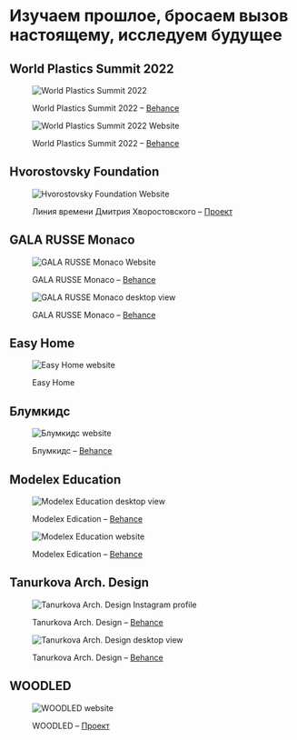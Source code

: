 # Изучаем прошлое, бросаем вызов настоящему, исследуем будущее

## World Plastics Summit 2022

<figure><img src="https://3331492131-files.gitbook.io/~/files/v0/b/gitbook-x-prod.appspot.com/o/spaces%2FlfEAS6KEwWUtC2g1kCof%2Fuploads%2FJYgfBUM1MMv8RldpuyC1%2Fwps-main-desktop.jpg?alt=media&token=6b9bc7a4-1002-4729-af54-b14fa577b661" alt="World Plastics Summit 2022"><figcaption><p>World Plastics Summit 2022 – <a href="https://www.behance.net/gallery/156308617/World-Plastics-Summit-Brand-Identity-Website">Behance</a></p></figcaption></figure>

<VimeoEmbed id="689285539" />

<VimeoEmbed id="688340278" />

<figure><img src="https://3331492131-files.gitbook.io/~/files/v0/b/gitbook-x-prod.appspot.com/o/spaces%2FlfEAS6KEwWUtC2g1kCof%2Fuploads%2F9O1bVMztPJn3LvLBknuR%2Fwps-web-cmrsd.jpg?alt=media&token=2e4a2204-897c-495b-9d7a-ab6c59c4d2aa" alt="World Plastics Summit 2022 Website"><figcaption><p>World Plastics Summit 2022 – <a href="https://www.behance.net/gallery/156308617/World-Plastics-Summit-Brand-Identity-Website">Behance</a></p></figcaption></figure>

<VimeoEmbed id="768432121" />

## Hvorostovsky Foundation

<VimeoEmbed id="1014297834" />

<figure><img src="https://3331492131-files.gitbook.io/~/files/v0/b/gitbook-x-prod.appspot.com/o/spaces%2FlfEAS6KEwWUtC2g1kCof%2Fuploads%2Fe85aEdwpAe0mf3u6VS38%2Fhvorostovsky_main_desktop-cmrsd.jpg?alt=media&token=23fd36e7-e5ac-4e93-b667-a7fbd4d035a4" alt="Hvorostovsky Foundation Website"><figcaption><p>Линия времени Дмитрия Хворостовского – <a href="https://journal.kto1.io/contents/cases/kak-my-prevratili-nasledie-khvorostovskogo-v-instrument-dlya-pomoshi-detyam">Проект</a></p></figcaption></figure>

## GALA RUSSE Monaco

<figure><img src="https://3331492131-files.gitbook.io/~/files/v0/b/gitbook-x-prod.appspot.com/o/spaces%2FlfEAS6KEwWUtC2g1kCof%2Fuploads%2FIqpnXT1FWXCgJ8RpBmCn%2Fgalarusse-web-cmrsd.jpg?alt=media&token=0c8813ec-f7a9-4b5c-b1e6-ea197d1fb726" alt="GALA RUSSE Monaco Website"><figcaption><p>GALA RUSSE Monaco – <a href="https://www.behance.net/gallery/175498363/GALA-RUSSE-Identity-website">Behance</a></p></figcaption></figure>

<VimeoEmbed id="784965356" />

<figure><img src="https://3331492131-files.gitbook.io/~/files/v0/b/gitbook-x-prod.appspot.com/o/spaces%2FlfEAS6KEwWUtC2g1kCof%2Fuploads%2FBPuhoy7eUB9HpmKsFjFx%2Fgala-russe-main-desktop-3-2800.jpg?alt=media&token=9516cc59-ba5d-4f7f-8ede-8c64c07f5b50" alt="GALA RUSSE Monaco desktop view"><figcaption><p>GALA RUSSE Monaco – <a href="https://www.behance.net/gallery/175498363/GALA-RUSSE-Identity-website">Behance</a></p></figcaption></figure>

## Easy Home

<figure><img src="https://3331492131-files.gitbook.io/~/files/v0/b/gitbook-x-prod.appspot.com/o/spaces%2FlfEAS6KEwWUtC2g1kCof%2Fuploads%2FWaI0FrQJ8cDHQtcipePp%2Feasyhome-main-desktop-2.jpg?alt=media&token=d1ecae40-4ed2-4077-a2a6-e80d9b54e9f8" alt="Easy Home website"><figcaption><p>Easy Home</p></figcaption></figure>

## Блумкидс

<figure><img src="https://3331492131-files.gitbook.io/~/files/v0/b/gitbook-x-prod.appspot.com/o/spaces%2FlfEAS6KEwWUtC2g1kCof%2Fuploads%2F5G6N2Hn9dG0BLT3CtViq%2Fbloomkids-web-cmrsd.jpg?alt=media&token=3401d30c-92ab-496b-af12-18e97f75396b" alt="Блумкидс website"><figcaption><p>Блумкидс – <a href="https://www.behance.net/gallery/175530883/blumkids-ajdentika-i-veb-sajt">Behance</a></p></figcaption></figure>

<VimeoEmbed id="784956566" />

## Modelex Education

<figure><img src="https://3331492131-files.gitbook.io/~/files/v0/b/gitbook-x-prod.appspot.com/o/spaces%2FlfEAS6KEwWUtC2g1kCof%2Fuploads%2F2kbmoOYGqpp9WNdDOw7P%2Fmodelex-main-desktop.jpg?alt=media&token=c76fbd5a-3603-4698-9fd0-f6b000162713" alt="Modelex Education desktop view"><figcaption><p>Modelex Edication – <a href="https://www.behance.net/gallery/175486955/Modelex-Identity-Website">Behance</a></p></figcaption></figure>

<VimeoEmbed id="806814880" />

<figure><img src="https://3331492131-files.gitbook.io/~/files/v0/b/gitbook-x-prod.appspot.com/o/spaces%2FlfEAS6KEwWUtC2g1kCof%2Fuploads%2FIoDr4LA7EDnIvbffcVW4%2Fmodelex-web-cmrsd.jpg?alt=media&token=a5873a1c-23a9-4eea-88d4-7d0e65bbcb02" alt="Modelex Education website"><figcaption><p>Modelex Edication – <a href="https://www.behance.net/gallery/175486955/Modelex-Identity-Website">Behance</a></p></figcaption></figure>

## Tanurkova Arch. Design

<figure><img src="https://3331492131-files.gitbook.io/~/files/v0/b/gitbook-x-prod.appspot.com/o/spaces%2FlfEAS6KEwWUtC2g1kCof%2Fuploads%2F9QOPL9yJ2O1eDmlN6PU3%2Ftanurkova-insta-profile-pack-squashed.jpg?alt=media&token=411bf379-b2f8-4390-8c13-ba3e29f515a2" alt="Tanurkova Arch. Design Instagram profile"><figcaption><p>Tanurkova Arch. Design – <a href="https://www.behance.net/gallery/175565499/Tanurkova-Arch-Design-Identity-Website">Behance</a></p></figcaption></figure>

<VimeoEmbed id="846158559" />

<VimeoEmbed id="784964502" />

<figure><img src="https://3331492131-files.gitbook.io/~/files/v0/b/gitbook-x-prod.appspot.com/o/spaces%2FlfEAS6KEwWUtC2g1kCof%2Fuploads%2F9CcCOcOi6wv7V5VG8Ak6%2Ftanurkova-main-desktop.jpg?alt=media&token=7c755db1-f45a-4ab4-8ad6-c4fd3909c940" alt="Tanurkova Arch. Design desktop view"><figcaption><p>Tanurkova Arch. Design – <a href="https://www.behance.net/gallery/175565499/Tanurkova-Arch-Design-Identity-Website">Behance</a></p></figcaption></figure>

## WOODLED

<figure><img src="https://3331492131-files.gitbook.io/~/files/v0/b/gitbook-x-prod.appspot.com/o/spaces%2FlfEAS6KEwWUtC2g1kCof%2Fuploads%2FkGXqPoVSLkkQ3hDTCxdU%2Fwoodled-web-cmrsd.jpg?alt=media&token=25cc40e1-5c12-4976-bccf-019687d4b68d" alt="WOODLED website"><figcaption><p>WOODLED – <a href="https://journal.kto1.io/contents/cases/lakonichnyi-ekodizain-dlya-komfortnoi-zhizni">Проект</a></p></figcaption></figure>
